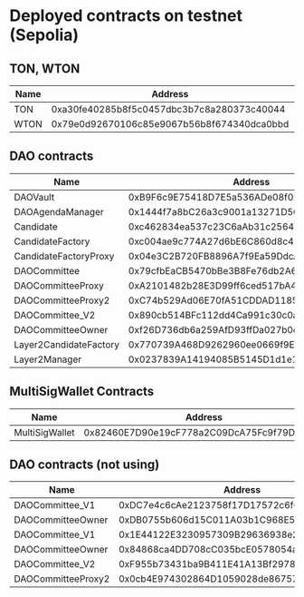# Deployed contracts on testnet (Sepolia)

## TON, WTON

| Name     | Address | link |
|----------|------|-------------------------------|
|  TON |  0xa30fe40285b8f5c0457dbc3b7c8a280373c40044     | [link](https://sepolia.etherscan.io/address/0xa30fe40285b8f5c0457dbc3b7c8a280373c40044)
|  WTON |  0x79e0d92670106c85e9067b56b8f674340dca0bbd     | [link](https://sepolia.etherscan.io/address/0x79e0d92670106c85e9067b56b8f674340dca0bbd)


## DAO contracts

| Name     | Address | link |
|----------|------|-------------------------------|
|  DAOVault |   0xB9F6c9E75418D7E5a536ADe08f0218196BB3eBa4    | [link](https://sepolia.etherscan.io/address/0xB9F6c9E75418D7E5a536ADe08f0218196BB3eBa4)
|  DAOAgendaManager        |  0x1444f7a8bC26a3c9001a13271D56d6fF36B44f08    | [link](https://sepolia.etherscan.io/address/0x1444f7a8bC26a3c9001a13271D56d6fF36B44f08)
|  Candidate        |  0xc462834ea537c23C6aAb31c2564dfE16e7CD37BD    | [link](https://sepolia.etherscan.io/address/0xc462834ea537c23C6aAb31c2564dfE16e7CD37BD)
|  CandidateFactory        | 0xc004ae9c774A27d6bE6C860d8c414AC697D4dc28     |[link](https://sepolia.etherscan.io/address/0xc004ae9c774A27d6bE6C860d8c414AC697D4dc28)
|  CandidateFactoryProxy        |  0x04e3C2B720FB8896A7f9Ea59DdcA85fD45189C7f    |[link](https://sepolia.etherscan.io/address/0x04e3C2B720FB8896A7f9Ea59DdcA85fD45189C7f)
|  DAOCommittee        | 0x79cfbEaCB5470bBe3B8Fe76db2A61Fc59e588C38     | [link](https://sepolia.etherscan.io/address/0x79cfbEaCB5470bBe3B8Fe76db2A61Fc59e588C38)
|  DAOCommitteeProxy        |  0xA2101482b28E3D99ff6ced517bA41EFf4971a386    |[link](https://sepolia.etherscan.io/address/0xA2101482b28E3D99ff6ced517bA41EFf4971a386)
|  DAOCommitteeProxy2        |  0xC74b529Ad06E70fA51CDDAD11857D53E6354523d    |[link](https://sepolia.etherscan.io/address/0xC74b529Ad06E70fA51CDDAD11857D53E6354523d)
|  DAOCommittee_V2        | 0x890cb514BFc112dd4Ca991c30c0ab3e96E65E4d8     | [link](https://sepolia.etherscan.io/address/0x890cb514BFc112dd4Ca991c30c0ab3e96E65E4d8)
|  DAOCommitteeOwner        | 0xf26D736db6a259AfD93ffDa027b0d7DD9748e3FB     | [link](https://sepolia.etherscan.io/address/0xf26D736db6a259AfD93ffDa027b0d7DD9748e3FB)
|  Layer2CandidateFactory        | 0x770739A468D9262960ee0669f9Eaf0db6E21F81A     | [link](https://sepolia.etherscan.io/address/0x770739A468D9262960ee0669f9Eaf0db6E21F81A)
|  Layer2Manager        | 0x0237839A14194085B5145D1d1e1E77dc92aCAF06     | [link](https://sepolia.etherscan.io/address/0x0237839A14194085B5145D1d1e1E77dc92aCAF06)

## MultiSigWallet Contracts

| Name     | Address | link |
|----------|------|-------------------------------|
|  MultiSigWallet |   0x82460E7D90e19cF778a2C09DcA75Fc9f79Da877C    | [link](https://sepolia.etherscan.io/address/0x82460E7D90e19cF778a2C09DcA75Fc9f79Da877C)


## DAO contracts (not using)

| Name     | Address | link |
|----------|------|-------------------------------|
|  DAOCommittee_V1        |  0xDC7e4c6cAe2123758f17D17572c6f6e820D2b431    | [link](https://sepolia.etherscan.io/address/0xDC7e4c6cAe2123758f17D17572c6f6e820D2b431)
|  DAOCommitteeOwner        |  0xDB0755b606d15C011A03b1C968E54F96bBdDd1D7    | [link](https://sepolia.etherscan.io/address/0xDB0755b606d15C011A03b1C968E54F96bBdDd1D7)
|  DAOCommittee_V1        | 0x1E44122E3230957309B29636938e223705C0Da35     | [link](https://sepolia.etherscan.io/address/0x1E44122E3230957309B29636938e223705C0Da35)
|  DAOCommitteeOwner        | 0x84868ca4DD708cC035bcE0578054aa62c663e309     | [link](https://sepolia.etherscan.io/address/0x84868ca4DD708cC035bcE0578054aa62c663e309)
|  DAOCommittee_V2        | 0xF955b73431ba9B411E41A13Bf29787BCD087FA6E     | [link](https://sepolia.etherscan.io/address/0xF955b73431ba9B411E41A13Bf29787BCD087FA6E)
|  DAOCommitteeProxy2        |  0x0cb4E974302864D1059028de86757Ca55D121Cb8    |[link](https://sepolia.etherscan.io/address/0x0cb4E974302864D1059028de86757Ca55D121Cb8)

